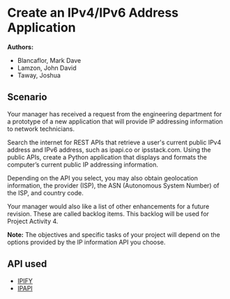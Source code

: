 # Create an IPv4/IPv6 Address Application

**Authors:** 
* Blancaflor, Mark Dave<br>
* Lamzon, John David<br>
* Taway, Joshua

## Scenario
Your manager has received a request from the engineering department for a prototype of a new application that will provide IP addressing information to network technicians.

Search the internet for REST APIs that retrieve a user's current public IPv4 address and IPv6 address, such as ipapi.co or ipsstack.com. Using the public APIs, create a Python application that displays and formats the computer’s current public IP addressing information.

Depending on the API you select, you may also obtain geolocation information, the provider (ISP), the ASN (Autonomous System Number) of the ISP, and country code.

Your manager would also like a list of other enhancements for a future revision. These are called backlog items. This backlog will be used for Project Activity 4.

<b>Note:</b> The objectives and specific tasks of your project will depend on the options provided by the IP information API you choose.

## API used
* <a href="https://api.ipify.org">IPIFY</a>
* <a href="https://ipapi.co/">IPAPI</a>


            